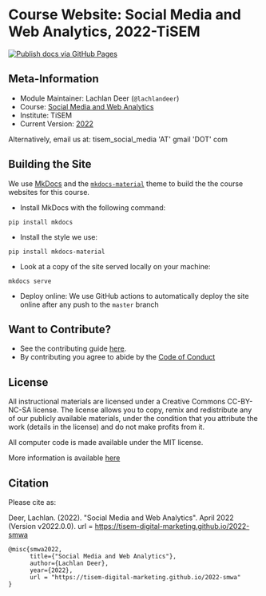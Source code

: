 # Course Website: Social Media and Web Analytics, 2022-TiSEM

[![Publish docs via GitHub Pages](https://github.com/tisem-digital-marketing/2021-smwa/actions/workflows/deploy.yml/badge.svg)](https://github.com/tisem-digital-marketing/2021-smwa/actions/workflows/deploy.yml)

## Meta-Information

*   Module Maintainer: Lachlan Deer (`@lachlandeer`)
*   Course: [Social Media and Web Analytics](https://catalogus.tilburguniversity.edu/osiris_student_tiuprd/OnderwijsCatalogusSelect.do?selectie=cursus&collegejaar=2021&taal=en&cursus=300459-M-6)
*   Institute: TiSEM
*   Current Version: [2022](https://tisem-digital-marketing.github.io/2022-smwa)

Alternatively, email us at: tisem_social_media 'AT' gmail 'DOT' com

## Building the Site

We use [MkDocs](https://www.mkdocs.org/) and the [`mkdocs-material`](https://squidfunk.github.io/mkdocs-material/) theme to build the the course websites for this course.

* Install MkDocs with the following command:
```{.bash, id:"j29ie3c7"}
pip install mkdocs
```
* Install the style we use:
```{.bash, id:"j29ie3c7"}
pip install mkdocs-material
```
* Look at a copy of the site served locally on your machine:
```{.bash, id:"j29ie3c7"}
mkdocs serve
```
* Deploy online: We use GitHub actions to automatically deploy the site online after any push to the `master` branch 


## Want to Contribute?

* See the contributing guide [here](CONTRIBUTING.md).
* By contributing you agree to abide by the [Code of Conduct](CONDUCT.md)

## License

All instructional materials are licensed under a Creative Commons CC-BY-NC-SA license. The license allows you to copy, remix and redistribute any of our publicly available materials, under the condition that you attribute the work (details in the license) and do not make profits from it. 

All computer code is made available under the MIT license.

More information is available [here](LICENSE.md)

## Citation

Please cite as: 

Deer, Lachlan. (2022).
"Social Media and Web Analytics".
April 2022 (Version v2022.0.0). url = https://tisem-digital-marketing.github.io/2022-smwa

```
@misc{smwa2022,
      title={"Social Media and Web Analytics"},
      author={Lachlan Deer},
      year={2022},
      url = "https://tisem-digital-marketing.github.io/2022-smwa"
}
```
